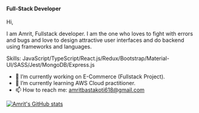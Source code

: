 
#### Full-Stack Developer
Hi, 

I am Amrit, Fullstack developer. I am the one who loves to fight with errors and bugs and love to design attractive user interfaces and do backend using frameworks and languages. 

Skills: JavaScript/TypeScript/React.js/Redux/Bootstrap/Material-UI/SASS/Jest/MongoDB/Express.js

- 🔭 I’m currently working on E-Commerce (Fullstack Project). 
- 🌱 I’m currently learning AWS Cloud practitioner. 
- 📫 How to reach me: amritbastakoti618@gmail.com 








  


[![Amrit's GitHub stats](https://github-readme-stats.vercel.app/api?username=Amrit618)](https://github.com/Amrit618/github-readme-stats)

